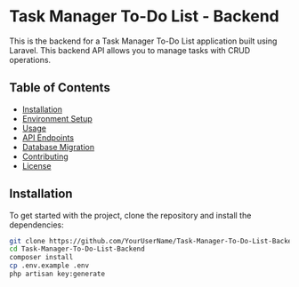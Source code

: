 # Task Manager To-Do List - Backend

This is the backend for a Task Manager To-Do List application built using Laravel. This backend API allows you to manage tasks with CRUD operations.

## Table of Contents
- [Installation](#installation)
- [Environment Setup](#environment-setup)
- [Usage](#usage)
- [API Endpoints](#api-endpoints)
- [Database Migration](#database-migration)
- [Contributing](#contributing)
- [License](#license)

## Installation

To get started with the project, clone the repository and install the dependencies:

```bash
git clone https://github.com/YourUserName/Task-Manager-To-Do-List-Backend.git
cd Task-Manager-To-Do-List-Backend
composer install
cp .env.example .env
php artisan key:generate
```


